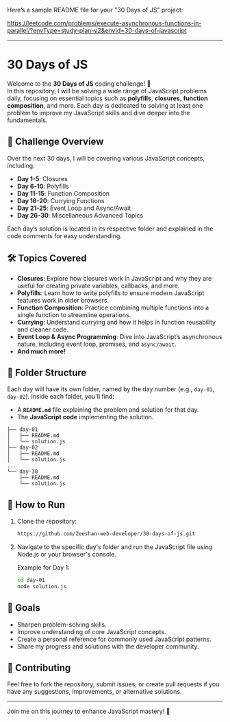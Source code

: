 Here’s a sample README file for your "30 Days of JS" project:

https://leetcode.com/problems/execute-asynchronous-functions-in-parallel/?envType=study-plan-v2&envId=30-days-of-javascript

---

# 30 Days of JS

Welcome to the **30 Days of JS** coding challenge! 🚀  
In this repository, I will be solving a wide range of JavaScript problems daily, focusing on essential topics such as **polyfills**, **closures**, **function composition**, and more. Each day is dedicated to solving at least one problem to improve my JavaScript skills and dive deeper into the fundamentals.

## 🏁 Challenge Overview

Over the next 30 days, I will be covering various JavaScript concepts, including:

- **Day 1-5**: Closures
- **Day 6-10**: Polyfills
- **Day 11-15**: Function Composition
- **Day 16-20**: Currying Functions
- **Day 21-25**: Event Loop and Async/Await
- **Day 26-30**: Miscellaneous Advanced Topics

Each day’s solution is located in its respective folder and explained in the code comments for easy understanding.

## 🛠 Topics Covered

- **Closures**: Explore how closures work in JavaScript and why they are useful for creating private variables, callbacks, and more.
- **Polyfills**: Learn how to write polyfills to ensure modern JavaScript features work in older browsers.
- **Function Composition**: Practice combining multiple functions into a single function to streamline operations.
- **Currying**: Understand currying and how it helps in function reusability and cleaner code.
- **Event Loop & Async Programming**: Dive into JavaScript’s asynchronous nature, including event loop, promises, and `async/await`.
- **And much more!**

## 📂 Folder Structure

Each day will have its own folder, named by the day number (e.g., `day-01`, `day-02`). Inside each folder, you'll find:

- A **`README.md`** file explaining the problem and solution for that day.
- The **JavaScript code** implementing the solution.
  
```
├── day-01
│   ├── README.md
│   └── solution.js
├── day-02
│   ├── README.md
│   └── solution.js
...
└── day-30
    ├── README.md
    └── solution.js
```

## 🚀 How to Run

1. Clone the repository:
   ```bash
   https://github.com/Zeeshan-web-developer/30-days-of-js.git
   ```
2. Navigate to the specific day's folder and run the JavaScript file using Node.js or your browser's console.

   Example for Day 1:
   ```bash
   cd day-01
   node solution.js
   ```

## 🌟 Goals

- Sharpen problem-solving skills.
- Improve understanding of core JavaScript concepts.
- Create a personal reference for commonly used JavaScript patterns.
- Share my progress and solutions with the developer community.

## 🤝 Contributing

Feel free to fork the repository, submit issues, or create pull requests if you have any suggestions, improvements, or alternative solutions.

---

Join me on this journey to enhance JavaScript mastery! 🎉

